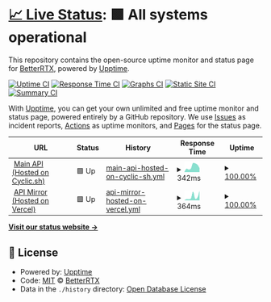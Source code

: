 # [📈 Live Status](https://BetterRTX.github.io/Uptime-Monitor): <!--live status--> **🟩 All systems operational**

This repository contains the open-source uptime monitor and status page for [BetterRTX](https://BetterRTX.github.io/Uptime-Monitor), powered by [Upptime](https://github.com/upptime/upptime).

[![Uptime CI](https://github.com/BetterRTX/Uptime-Monitor/workflows/Uptime%20CI/badge.svg)](https://github.com/BetterRTX/Uptime-Monitor/actions?query=workflow%3A%22Uptime+CI%22)
[![Response Time CI](https://github.com/BetterRTX/Uptime-Monitor/workflows/Response%20Time%20CI/badge.svg)](https://github.com/BetterRTX/Uptime-Monitor/actions?query=workflow%3A%22Response+Time+CI%22)
[![Graphs CI](https://github.com/BetterRTX/Uptime-Monitor/workflows/Graphs%20CI/badge.svg)](https://github.com/BetterRTX/Uptime-Monitor/actions?query=workflow%3A%22Graphs+CI%22)
[![Static Site CI](https://github.com/BetterRTX/Uptime-Monitor/workflows/Static%20Site%20CI/badge.svg)](https://github.com/BetterRTX/Uptime-Monitor/actions?query=workflow%3A%22Static+Site+CI%22)
[![Summary CI](https://github.com/BetterRTX/Uptime-Monitor/workflows/Summary%20CI/badge.svg)](https://github.com/BetterRTX/Uptime-Monitor/actions?query=workflow%3A%22Summary+CI%22)

With [Upptime](https://upptime.js.org), you can get your own unlimited and free uptime monitor and status page, powered entirely by a GitHub repository. We use [Issues](https://github.com/BetterRTX/Uptime-Monitor/issues) as incident reports, [Actions](https://github.com/BetterRTX/Uptime-Monitor/actions) as uptime monitors, and [Pages](https://BetterRTX.github.io/Uptime-Monitor) for the status page.

<!--start: status pages-->
<!-- This summary is generated by Upptime (https://github.com/upptime/upptime) -->
<!-- Do not edit this manually, your changes will be overwritten -->
<!-- prettier-ignore -->
| URL | Status | History | Response Time | Uptime |
| --- | ------ | ------- | ------------- | ------ |
| <img alt="" src="https://icons.duckduckgo.com/ip3/betterrtx.cyclic.app.ico" height="13"> [Main API (Hosted on Cyclic.sh)](https://betterrtx.cyclic.app/) | 🟩 Up | [main-api-hosted-on-cyclic-sh.yml](https://github.com/BetterRTX/Uptime-Monitor/commits/HEAD/history/main-api-hosted-on-cyclic-sh.yml) | <details><summary><img alt="Response time graph" src="./graphs/main-api-hosted-on-cyclic-sh/response-time-week.png" height="20"> 342ms</summary><br><a href="https://BetterRTX.github.io/Uptime-Monitor/history/main-api-hosted-on-cyclic-sh"><img alt="Response time 395" src="https://img.shields.io/endpoint?url=https%3A%2F%2Fraw.githubusercontent.com%2FBetterRTX%2FUptime-Monitor%2FHEAD%2Fapi%2Fmain-api-hosted-on-cyclic-sh%2Fresponse-time.json"></a><br><a href="https://BetterRTX.github.io/Uptime-Monitor/history/main-api-hosted-on-cyclic-sh"><img alt="24-hour response time 1031" src="https://img.shields.io/endpoint?url=https%3A%2F%2Fraw.githubusercontent.com%2FBetterRTX%2FUptime-Monitor%2FHEAD%2Fapi%2Fmain-api-hosted-on-cyclic-sh%2Fresponse-time-day.json"></a><br><a href="https://BetterRTX.github.io/Uptime-Monitor/history/main-api-hosted-on-cyclic-sh"><img alt="7-day response time 342" src="https://img.shields.io/endpoint?url=https%3A%2F%2Fraw.githubusercontent.com%2FBetterRTX%2FUptime-Monitor%2FHEAD%2Fapi%2Fmain-api-hosted-on-cyclic-sh%2Fresponse-time-week.json"></a><br><a href="https://BetterRTX.github.io/Uptime-Monitor/history/main-api-hosted-on-cyclic-sh"><img alt="30-day response time 334" src="https://img.shields.io/endpoint?url=https%3A%2F%2Fraw.githubusercontent.com%2FBetterRTX%2FUptime-Monitor%2FHEAD%2Fapi%2Fmain-api-hosted-on-cyclic-sh%2Fresponse-time-month.json"></a><br><a href="https://BetterRTX.github.io/Uptime-Monitor/history/main-api-hosted-on-cyclic-sh"><img alt="1-year response time 395" src="https://img.shields.io/endpoint?url=https%3A%2F%2Fraw.githubusercontent.com%2FBetterRTX%2FUptime-Monitor%2FHEAD%2Fapi%2Fmain-api-hosted-on-cyclic-sh%2Fresponse-time-year.json"></a></details> | <details><summary><a href="https://BetterRTX.github.io/Uptime-Monitor/history/main-api-hosted-on-cyclic-sh">100.00%</a></summary><a href="https://BetterRTX.github.io/Uptime-Monitor/history/main-api-hosted-on-cyclic-sh"><img alt="All-time uptime 100.00%" src="https://img.shields.io/endpoint?url=https%3A%2F%2Fraw.githubusercontent.com%2FBetterRTX%2FUptime-Monitor%2FHEAD%2Fapi%2Fmain-api-hosted-on-cyclic-sh%2Fuptime.json"></a><br><a href="https://BetterRTX.github.io/Uptime-Monitor/history/main-api-hosted-on-cyclic-sh"><img alt="24-hour uptime 100.00%" src="https://img.shields.io/endpoint?url=https%3A%2F%2Fraw.githubusercontent.com%2FBetterRTX%2FUptime-Monitor%2FHEAD%2Fapi%2Fmain-api-hosted-on-cyclic-sh%2Fuptime-day.json"></a><br><a href="https://BetterRTX.github.io/Uptime-Monitor/history/main-api-hosted-on-cyclic-sh"><img alt="7-day uptime 100.00%" src="https://img.shields.io/endpoint?url=https%3A%2F%2Fraw.githubusercontent.com%2FBetterRTX%2FUptime-Monitor%2FHEAD%2Fapi%2Fmain-api-hosted-on-cyclic-sh%2Fuptime-week.json"></a><br><a href="https://BetterRTX.github.io/Uptime-Monitor/history/main-api-hosted-on-cyclic-sh"><img alt="30-day uptime 100.00%" src="https://img.shields.io/endpoint?url=https%3A%2F%2Fraw.githubusercontent.com%2FBetterRTX%2FUptime-Monitor%2FHEAD%2Fapi%2Fmain-api-hosted-on-cyclic-sh%2Fuptime-month.json"></a><br><a href="https://BetterRTX.github.io/Uptime-Monitor/history/main-api-hosted-on-cyclic-sh"><img alt="1-year uptime 100.00%" src="https://img.shields.io/endpoint?url=https%3A%2F%2Fraw.githubusercontent.com%2FBetterRTX%2FUptime-Monitor%2FHEAD%2Fapi%2Fmain-api-hosted-on-cyclic-sh%2Fuptime-year.json"></a></details>
| <img alt="" src="https://icons.duckduckgo.com/ip3/betterrtx.vercel.app.ico" height="13"> [API Mirror (Hosted on Vercel)](https://betterrtx.vercel.app/) | 🟩 Up | [api-mirror-hosted-on-vercel.yml](https://github.com/BetterRTX/Uptime-Monitor/commits/HEAD/history/api-mirror-hosted-on-vercel.yml) | <details><summary><img alt="Response time graph" src="./graphs/api-mirror-hosted-on-vercel/response-time-week.png" height="20"> 364ms</summary><br><a href="https://BetterRTX.github.io/Uptime-Monitor/history/api-mirror-hosted-on-vercel"><img alt="Response time 571" src="https://img.shields.io/endpoint?url=https%3A%2F%2Fraw.githubusercontent.com%2FBetterRTX%2FUptime-Monitor%2FHEAD%2Fapi%2Fapi-mirror-hosted-on-vercel%2Fresponse-time.json"></a><br><a href="https://BetterRTX.github.io/Uptime-Monitor/history/api-mirror-hosted-on-vercel"><img alt="24-hour response time 126" src="https://img.shields.io/endpoint?url=https%3A%2F%2Fraw.githubusercontent.com%2FBetterRTX%2FUptime-Monitor%2FHEAD%2Fapi%2Fapi-mirror-hosted-on-vercel%2Fresponse-time-day.json"></a><br><a href="https://BetterRTX.github.io/Uptime-Monitor/history/api-mirror-hosted-on-vercel"><img alt="7-day response time 364" src="https://img.shields.io/endpoint?url=https%3A%2F%2Fraw.githubusercontent.com%2FBetterRTX%2FUptime-Monitor%2FHEAD%2Fapi%2Fapi-mirror-hosted-on-vercel%2Fresponse-time-week.json"></a><br><a href="https://BetterRTX.github.io/Uptime-Monitor/history/api-mirror-hosted-on-vercel"><img alt="30-day response time 391" src="https://img.shields.io/endpoint?url=https%3A%2F%2Fraw.githubusercontent.com%2FBetterRTX%2FUptime-Monitor%2FHEAD%2Fapi%2Fapi-mirror-hosted-on-vercel%2Fresponse-time-month.json"></a><br><a href="https://BetterRTX.github.io/Uptime-Monitor/history/api-mirror-hosted-on-vercel"><img alt="1-year response time 571" src="https://img.shields.io/endpoint?url=https%3A%2F%2Fraw.githubusercontent.com%2FBetterRTX%2FUptime-Monitor%2FHEAD%2Fapi%2Fapi-mirror-hosted-on-vercel%2Fresponse-time-year.json"></a></details> | <details><summary><a href="https://BetterRTX.github.io/Uptime-Monitor/history/api-mirror-hosted-on-vercel">100.00%</a></summary><a href="https://BetterRTX.github.io/Uptime-Monitor/history/api-mirror-hosted-on-vercel"><img alt="All-time uptime 100.00%" src="https://img.shields.io/endpoint?url=https%3A%2F%2Fraw.githubusercontent.com%2FBetterRTX%2FUptime-Monitor%2FHEAD%2Fapi%2Fapi-mirror-hosted-on-vercel%2Fuptime.json"></a><br><a href="https://BetterRTX.github.io/Uptime-Monitor/history/api-mirror-hosted-on-vercel"><img alt="24-hour uptime 100.00%" src="https://img.shields.io/endpoint?url=https%3A%2F%2Fraw.githubusercontent.com%2FBetterRTX%2FUptime-Monitor%2FHEAD%2Fapi%2Fapi-mirror-hosted-on-vercel%2Fuptime-day.json"></a><br><a href="https://BetterRTX.github.io/Uptime-Monitor/history/api-mirror-hosted-on-vercel"><img alt="7-day uptime 100.00%" src="https://img.shields.io/endpoint?url=https%3A%2F%2Fraw.githubusercontent.com%2FBetterRTX%2FUptime-Monitor%2FHEAD%2Fapi%2Fapi-mirror-hosted-on-vercel%2Fuptime-week.json"></a><br><a href="https://BetterRTX.github.io/Uptime-Monitor/history/api-mirror-hosted-on-vercel"><img alt="30-day uptime 100.00%" src="https://img.shields.io/endpoint?url=https%3A%2F%2Fraw.githubusercontent.com%2FBetterRTX%2FUptime-Monitor%2FHEAD%2Fapi%2Fapi-mirror-hosted-on-vercel%2Fuptime-month.json"></a><br><a href="https://BetterRTX.github.io/Uptime-Monitor/history/api-mirror-hosted-on-vercel"><img alt="1-year uptime 100.00%" src="https://img.shields.io/endpoint?url=https%3A%2F%2Fraw.githubusercontent.com%2FBetterRTX%2FUptime-Monitor%2FHEAD%2Fapi%2Fapi-mirror-hosted-on-vercel%2Fuptime-year.json"></a></details>

<!--end: status pages-->

[**Visit our status website →**](https://BetterRTX.github.io/Uptime-Monitor)

## 📄 License

- Powered by: [Upptime](https://github.com/upptime/upptime)
- Code: [MIT](./LICENSE) © [BetterRTX](https://BetterRTX.github.io/Uptime-Monitor)
- Data in the `./history` directory: [Open Database License](https://opendatacommons.org/licenses/odbl/1-0/)
